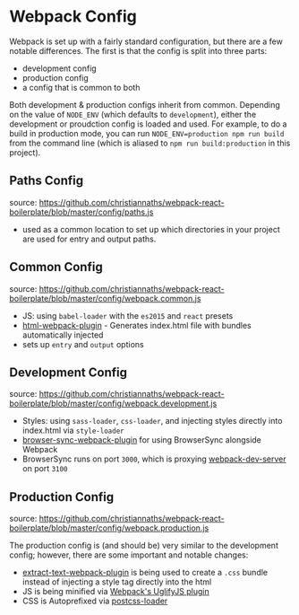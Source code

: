 # Webpack Config

Webpack is set up with a fairly standard configuration, but there are a few notable differences. The first is that the config is split into three parts:
  - development config
  - production config
  - a config that is common to both

Both development & production configs inherit from common. Depending on the value of `NODE_ENV` (which defaults to `development`), either the development or proudction config is loaded and used. For example, to do a build in production mode, you can run `NODE_ENV=production npm run build` from the command line (which is aliased to `npm run build:production` in this project).


## Paths Config

source: https://github.com/christiannaths/webpack-react-boilerplate/blob/master/config/paths.js

  - used as a common location to set up which directories in your project are used for entry and output paths.


## Common Config

source: https://github.com/christiannaths/webpack-react-boilerplate/blob/master/config/webpack.common.js

  - JS: using `babel-loader` with the `es2015` and `react` presets
  - [html-webpack-plugin](https://github.com/ampedandwired/html-webpack-plugin) - Generates index.html file with bundles automatically injected
  - sets up `entry` and `output` options


## Development Config

source: https://github.com/christiannaths/webpack-react-boilerplate/blob/master/config/webpack.development.js

  - Styles: using `sass-loader`, `css-loader`, and injecting styles directly into index.html via `style-loader`
  - [browser-sync-webpack-plugin](https://github.com/Va1/browser-sync-webpack-plugin) for using BrowserSync alongside Webpack
  - BrowserSync runs on port `3000`, which is proxying [webpack-dev-server](https://webpack.github.io/docs/webpack-dev-server.html) on port `3100`


## Production Config

source: https://github.com/christiannaths/webpack-react-boilerplate/blob/master/config/webpack.production.js

The production config is (and should be) very similar to the development config; however, there are some important and notable changes:

  - [extract-text-webpack-plugin](https://github.com/webpack/extract-text-webpack-plugin) is being used to create a `.css` bundle instead of injecting a style tag directly into the html
  - JS is being minified via [Webpack's UglifyJS plugin](https://webpack.github.io/docs/optimization.html)
  - CSS is Autoprefixed via [postcss-loader](https://github.com/postcss/postcss-loader)
